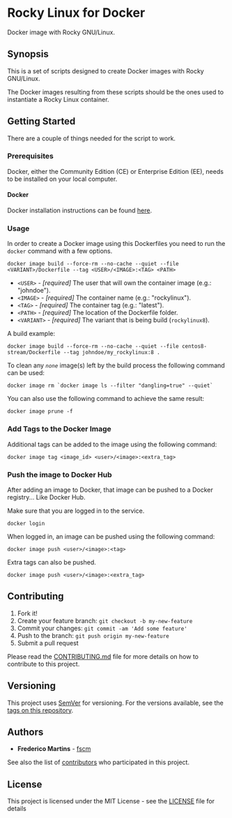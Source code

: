 # Rocky Linux for Docker

Docker image with Rocky GNU/Linux.

## Synopsis

This is a set of scripts designed to create Docker images with Rocky GNU/Linux.

The Docker images resulting from these scripts should be the ones used to
instantiate a Rocky Linux container.

## Getting Started

There are a couple of things needed for the script to work.

### Prerequisites

Docker, either the Community Edition (CE) or Enterprise Edition (EE), needs to
be installed on your local computer.

#### Docker

Docker installation instructions can be found
[here](https://docs.docker.com/install/).

### Usage

In order to create a Docker image using this Dockerfiles you need to run the
`docker` command with a few options.

```shell
docker image build --force-rm --no-cache --quiet --file <VARIANT>/Dockerfile --tag <USER>/<IMAGE>:<TAG> <PATH>
```

* `<USER>` - *[required]* The user that will own the container image (e.g.: "johndoe").
* `<IMAGE>` - *[required]* The container name (e.g.: "rockylinux").
* `<TAG>` - *[required]* The container tag (e.g.: "latest").
* `<PATH>` - *[required]* The location of the Dockerfile folder.
* `<VARIANT>` - *[required]* The variant that is being build (`rockylinux8`).

A build example:

```shell
docker image build --force-rm --no-cache --quiet --file centos8-stream/Dockerfile --tag johndoe/my_rockylinux:8 .
```

To clean any _`none`_ image(s) left by the build process the following
command can be used:

```shell
docker image rm `docker image ls --filter "dangling=true" --quiet`
```

You can also use the following command to achieve the same result:

```shell
docker image prune -f
```

### Add Tags to the Docker Image

Additional tags can be added to the image using the following command:

```shell
docker image tag <image_id> <user>/<image>:<extra_tag>
```

### Push the image to Docker Hub

After adding an image to Docker, that image can be pushed to a Docker
registry... Like Docker Hub.

Make sure that you are logged in to the service.

```shell
docker login
```

When logged in, an image can be pushed using the following command:

```shell
docker image push <user>/<image>:<tag>
```

Extra tags can also be pushed.

```shell
docker image push <user>/<image>:<extra_tag>
```

## Contributing

1. Fork it!
2. Create your feature branch: `git checkout -b my-new-feature`
3. Commit your changes: `git commit -am 'Add some feature'`
4. Push to the branch: `git push origin my-new-feature`
5. Submit a pull request

Please read the [CONTRIBUTING.md](CONTRIBUTING.md) file for more details on how
to contribute to this project.

## Versioning

This project uses [SemVer](http://semver.org/) for versioning. For the versions
available, see the [tags on this repository](https://github.com/fscm/docker-rockylinux/tags).

## Authors

* **Frederico Martins** - [fscm](https://github.com/fscm)

See also the list of [contributors](https://github.com/fscm/docker-rockylinux/contributors)
who participated in this project.

## License

This project is licensed under the MIT License - see the [LICENSE](LICENSE)
file for details
